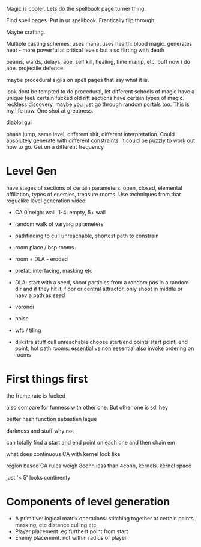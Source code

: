 Magic is cooler. Lets do the spellbook page turner thing. 

Find spell pages. Put in ur spellbook. Frantically flip through.

Maybe crafting.

Multiple casting schemes: uses mana. uses health: blood magic. generates heat - more powerful at critical levels but also flirting with death

beams, wards, delays, aoe, self kill, healing, time manip, etc, buff now i do aoe. projectile defence.

maybe procedural sigils on spell pages that say what it is.

look dont be tempted to do procedural, let different schools of magic have a unique feel.
certain fucked old rift sections have certain types of magic.
reckless discovery, maybe you just go through random portals too. This is my life now. One shot at greatness.

diabloi gui

phase jump, same level, different shit, different interpretation. Could absolutely generate with different constraints. It could be puzzly to work out how to go. Get on a different frequency

# Level Gen

have stages of sections of certain parameters. open, closed, elemental affiliation, types of enemies, treasure rooms. Use techniques from that roguelike level generation video:
* CA
    0 neigh: wall, 1-4: empty, 5+ wall
* random walk of varying parameters
* pathfinding to cull unreachable, shortest path to constrain
* room place / bsp rooms
* room + DLA - eroded
* prefab interfacing, masking etc
* DLA: start with a seed, shoot particles from a random pos in a random dir and if they hit it, floor
    or central attractor, only shoot in middle
    or haev a path as seed
* voronoi
* noise
* wfc / tiling

* djikstra stuff
    cull unreachable
    choose start/end points
    start point, end point, hot path
    rooms: essential vs non essential
    also invoke ordering on rooms


# First things first
the frame rate is fucked

also compare for funness with other one. But other one is sdl hey

better hash function sebastien lague

darkness and stuff why not

can totally find a start and end point on each one and then chain em

what does continuous CA with kernel look like

region based CA rules
weigh 8conn less than 4conn, kernels. kernel space

just '< 5' looks continenty

# Components of level generation
* A primitive: logical matrix
    operations: stitching together at certain points, masking, etc distance culling etc,
* Player placement. eg furthest point from start
* Enemy placement. not within radius of player